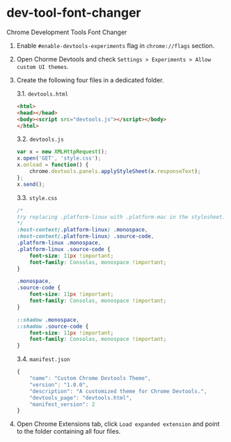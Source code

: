 # dev-tool-font-changer
Chrome Development Tools Font Changer

1. Enable `#enable-devtools-experiments` flag in `chrome://flags` section.
2. Open Chorme Devtools and check `Settings > Experiments > Allow custom UI themes`.
3. Create the following four files in a dedicated folder.

    3.1. `devtools.html`
	
	```html
	<html>
	<head></head>
	<body><script src="devtools.js"></script></body>
	</html>
	```
	
	3.2. `devtools.js`
	
	```javascript
	var x = new XMLHttpRequest();
	x.open('GET', 'style.css');
	x.onload = function() {
		chrome.devtools.panels.applyStyleSheet(x.responseText);
	};
	x.send();
	```
	
	3.3. `style.css`
	
	```css
	/*
	try replacing .platform-linux with .platform-mac in the stylesheet. For more information, check the official source of these styles in Chromium for reference
	*/
	:host-context(.platform-linux) .monospace,
	:host-context(.platform-linux) .source-code,
	.platform-linux .monospace,
	.platform-linux .source-code {
		font-size: 11px !important;
		font-family: Consolas, monospace !important;
	}
	
	.monospace,
	.source-code {
		font-size: 11px !important;
		font-family: Consolas, monospace !important;
	}
	
	::shadow .monospace,
	::shadow .source-code {
		font-size: 11px !important;
        font-family: Consolas, monospace !important;
	}
	```
	
	3.4. `manifest.json`
	
	```javascript
    {
        "name": "Custom Chrome Devtools Theme",
        "version": "1.0.0",
        "description": "A customized theme for Chrome Devtools.",
        "devtools_page": "devtools.html",
        "manifest_version": 2
	}
	```

4. Open Chrome Extensions tab, click `Load expanded extension` and point to the folder containing all four files.
